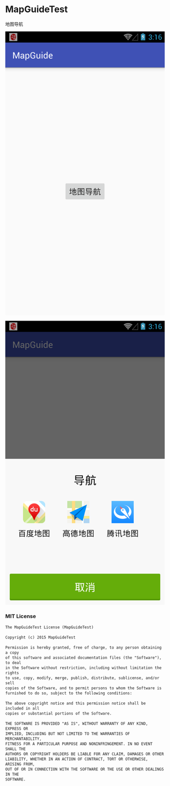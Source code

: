 # MapGuideTest


地图导航

![](https://raw.githubusercontent.com/CrazyTT/MapGuideTest/master/pic/device-2016-01-11-111659.png)

![](https://github.com/CrazyTT/MapGuideTest/blob/master/pic/device-2016-01-11-111638.png?raw=true)



### MIT License

```
The MapGuideTest License (MapGuideTest)

Copyright (c) 2015 MapGuideTest

Permission is hereby granted, free of charge, to any person obtaining a copy
of this software and associated documentation files (the "Software"), to deal
in the Software without restriction, including without limitation the rights
to use, copy, modify, merge, publish, distribute, sublicense, and/or sell
copies of the Software, and to permit persons to whom the Software is
furnished to do so, subject to the following conditions:

The above copyright notice and this permission notice shall be included in all
copies or substantial portions of the Software.

THE SOFTWARE IS PROVIDED "AS IS", WITHOUT WARRANTY OF ANY KIND, EXPRESS OR
IMPLIED, INCLUDING BUT NOT LIMITED TO THE WARRANTIES OF MERCHANTABILITY,
FITNESS FOR A PARTICULAR PURPOSE AND NONINFRINGEMENT. IN NO EVENT SHALL THE
AUTHORS OR COPYRIGHT HOLDERS BE LIABLE FOR ANY CLAIM, DAMAGES OR OTHER
LIABILITY, WHETHER IN AN ACTION OF CONTRACT, TORT OR OTHERWISE, ARISING FROM,
OUT OF OR IN CONNECTION WITH THE SOFTWARE OR THE USE OR OTHER DEALINGS IN THE
SOFTWARE.
```